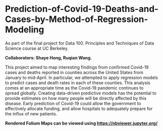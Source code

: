 # Prediction-of-Covid-19-Deaths-and-Cases-by-Method-of-Regression-Modeling
As part of the final project for Data 100. Principles and Techniques of Data Science course at UC Berkeley. 

**Collaborators: Shaye Hong, Ruqian Wang.**

This project aimed to map interesting findings from confirmed Covid-19 cases and deaths reported in counties across the United States from January to mid-April. In particular, we attempted to apply regression models to predict cases and death rates in each of these counties. This analysis comes at an appropriate time as the Covid-19 pandemic continues to spread globally. Creating data-driven predictive models has the potential to provide estimates on how many people will be directly affected by this disease. Early prediction of Covid-19 could allow the government to effectively allocate funding, and allow hospitals to adequately prepare for the influx of new patients.

**Rendered Folium Maps can be viewed using https://nbviewer.jupyter.org/**
